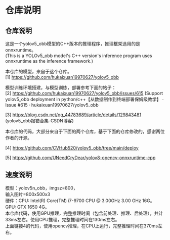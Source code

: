 # 仓库说明

## 仓库说明 

这是一个yolov5_obb模型的C++版本的推理程序，推理框架选用的是onnxruntime。  
(This is a YOLOv5_obb model's C++ version's inference program uses onnxruntime as the inference framework.)

本仓库的模型，来自于这个仓库。  
[1] https://github.com/hukaixuan19970627/yolov5_obb

模型训练环境搭建，与模型训练，部署参考下面的帖子：  
[2] https://github.com/hukaixuan19970627/yolov5_obb/issues/615 (Support yolov5_obb deployment in python/c++【从数据制作到终端部署保姆级教学】 · Issue #615 · hukaixuan19970627/yolov5_obb 
 
[3] https://blog.csdn.net/qq_44783689/article/details/129843481 (yolov5_obb报错合集-CSDN博客)  


本仓库的代码，大部分来自于下面的两个仓库，基于下面的仓库修改的，感谢两位作者的开源。  

[4] https://github.com/CVHub520/yolov5_obb/tree/main/deploy  

[5] https://github.com/UNeedCryDear/yolov8-opencv-onnxruntime-cpp  


## 速度说明

模型：yolov5n_obb，imgsz=800，  
输入图片=800x500x3  
硬件：CPU: Intel(R) Core(TM) i7-9700 CPU @ 3.00GHz   3.00 GHz 16G。 GPU: GTX 1650 4G。  
本仓库代码，使用GPU推理，完整推理时间（包含前处理、推理、后处理），共计33ms左右。使用CPU推理，完整推理时间在130ms左右。  
上面链接4的代码，使用opencv推理，在CPU上运行，完整推理时间在370ms左右。  
